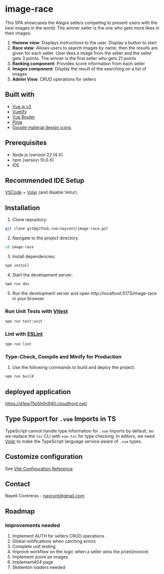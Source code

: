 # image-race

This SPA showcases the Alegra sellers competing to present users with the best images in the world. The winner seller is the one who gets more likes in their images.

1. **Homew view**: Displays instructions to the user. Display a button to start
2. **Race view**: Allows users to search images by name, then the results are given for each seller. User likes a image from the seller and the seller gets 3 points.
   The winner is the first seller who gets 21 points
3. **Ranking component**: Provides score information from each seller
4. **Images component**: Display the result of the searching on a list of images
5. **Admin View**: CRUD operations for sellers

## Built with

- [Vue.js v3](https://vuejs.org/guide/introduction.html)
- [Vuetify](https://vuetifyjs.com/en/getting-started/installation/)
- [Vue Router](https://router.vuejs.org/guide/)
- [Pinia](https://pinia.vuejs.org/introduction.html)
- [Google material design icons](https://fonts.google.com/icons)

## Prerequisites

- Node.js (version 22.14.X)
- npm (version 10.0.X)
- IDE

## Recommended IDE Setup

[VSCode](https://code.visualstudio.com/) + [Volar](https://marketplace.visualstudio.com/items?itemName=Vue.volar) (and disable Vetur).

## Installation

1. Clone repository:

```sh
git clone git@github.com:naycont/image-race.git
```

2. Navigate to the project directory:

```sh
cd image-race
```

3. Install dependencies:

```sh
npm install
```

4. Start the development server:

```sh
npm run dev
```

5. Run the development server and open http://localhost:5173/image-race in your browser.

### Run Unit Tests with [Vitest](https://vitest.dev/)

```sh
npm run test:unit
```

### Lint with [ESLint](https://eslint.org/)

```sh
npm run lint
```

### Type-Check, Compile and Minify for Production

1. Use the following commands to build and deploy the project:

```sh
npm run build
```

## deployed application

https://d1ew75p5h0n940.cloudfront.net/

## Type Support for `.vue` Imports in TS

TypeScript cannot handle type information for `.vue` imports by default, so we replace the `tsc` CLI with `vue-tsc` for type checking. In editors, we need [Volar](https://marketplace.visualstudio.com/items?itemName=Vue.volar) to make the TypeScript language service aware of `.vue` types.

## Customize configuration

See [Vite Configuration Reference](https://vite.dev/config/).

## Contact

Nayeli Contreras - naycont@gmail.com

## Roadmap

### Improvements needed

1. Implement AUTH for sellers CRUD operations
2. Global notifications when catching errors
3. Complete unit testing
4. Improve workflow on the logic when a seller wins the prize(invoice)
5. Implement zoom on images
6. Implement404 page
7. Skelenton loaders needed
